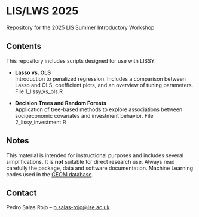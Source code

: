 # LIS/LWS 2025  
Repository for the 2025 LIS Summer Introductory Workshop

## Contents  
This repository includes scripts designed for use with LISSY:

- **Lasso vs. OLS**  
  Introduction to penalized regression. Includes a comparison between Lasso and OLS, coefficient plots, and an overview of tuning parameters. File 1_lissy_vs_ols.R

- **Decision Trees and Random Forests**  
  Application of tree-based methods to explore associations between socioeconomic covariates and investment behavior.  File 2_lissy_investment.R

## Notes  
This material is intended for instructional purposes and includes several simplifications. It is **not** suitable for direct research use. Always read carefully the package, data and software documentation.
Machine Learning codes used in the [GEOM database](https://github.com/pedrosalasrojo/GEOM).

## Contact  
Pedro Salas Rojo – [p.salas-rojo@lse.ac.uk](mailto:p.salas-rojo@lse.ac.uk)

